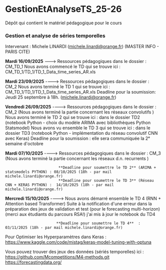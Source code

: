 # GestionEtAnalyseTS_25-26
Dépôt qui contient le matériel pédagogique pour le cours 
### Gestion et analyse de séries temporelles 
Intervenant : Michele LINARDI (michele.linardi@orange.fr)
(MASTER INFO - PARIS CITE) 


**Mardi 16/09/2025** ---> Ressources pédagogiques dans le dossier : CM_TD_1 
                      Nous avons commencé le TD qui se trouve ici : CM_TD_1/TD_1/TD_1_Data_time_series_AR.xls

**Mardi 23/09/2025** ---->  Ressources pédagogiques dans le dossier : CM_2 
                      Nous avons terminé le TD 1 qui se trouve ici : CM_TD_1/TD_1/TD_1_Data_time_series_AR.xls
                      Deadline pour la soumission: Jeudi 25 septembre à 18h. (michele.linardi@orange.fr)
                    
**Vendredi 26/09/2025** ---->  Ressources pédagogiques dans le dossier : CM_2 (Nous avons terminé la partie concernant les réseaux convolutifs )
                      Nous avons terminé le TD 2 qui se trouve ici : dans le dossier TD2 (notebook Python - choix du modèle ARIMA avec bibliothèques Python Statsmodel) 
                       Nous avons vu ensemble le TD 3 qui se trouve ici : dans le dossier TD3 (notebook Python - implémentation du réseau convolutif CNN avec Keras) 
                      Deadline pour la soumission : elle sera communiquée la 2ᵉ semaine d'octobre

**Mardi 07/10/2025** ---->  Ressources pédagogiques dans le dossier : CM_3 (Nous avons terminé la partie concernant les réseaux d.n. recurrents )

                            **Deadline pour soumettre le TD 2** (ARIMA + statsmodels PYTHON) : 08/10/2025 (18h - par mail michele.linardi@orange.fr) 
                            **Deadline pour soumettre le TD 3** (Réseau CNN + KERAS PYTHON) :  14/10/2025 (18h - par mail michele.linardi@orange.fr)

**Mercredi 15/10/2025** ---->  Nous avons démarré ensemble le TD 4 (RNN + Attention based Transformer)
                              Suite à la notification d'une erreur dans la préparation des jeux de validation et test (pour le forecasting multi-horizon) (merci aux étudiants du parcours RSA!) j'ai mis à jour le notebook du TD4 
                          
                           **Deadline pour soumettre le TD 4**  :  03/11/2025 (18h - par mail michele.linardi@orange.fr)
                           
Pour Optimiser les Hyperparamètres dans Keras : https://www.kaggle.com/code/mistag/keras-model-tuning-with-optuna

Vous pouvez trouver des jeux des données (sériés temporelles) ici :\
https://github.com/Mcompetitions/M4-methods.git \
https://forecastingdata.org/ 
       



